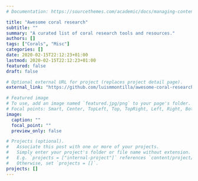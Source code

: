 ```yaml
---
# Documentation: https://sourcethemes.com/academic/docs/managing-content/

title: "Awesome coral research"
subtitle: ""
summary: "A curated list of coral research tools and resources."
authors: []
tags: ["Corals", "Misc"]
categories: []
date: 2020-02-15T22:12:23+01:00
lastmod: 2020-02-15T22:12:23+01:00
featured: false
draft: false

# Optional external URL for project (replaces project detail page).
external_link: "https://github.com/luismmontilla/awesome-coral-research"

# Featured image
# To use, add an image named `featured.jpg/png` to your page's folder.
# Focal points: Smart, Center, TopLeft, Top, TopRight, Left, Right, BottomLeft, Bottom, BottomRight.
image:
  caption: ""
  focal_point: ""
  preview_only: false

# Projects (optional).
#   Associate this post with one or more of your projects.
#   Simply enter your project's folder or file name without extension.
#   E.g. `projects = ["internal-project"]` references `content/project/deep-learning/index.md`.
#   Otherwise, set `projects = []`.
projects: []
---
```

